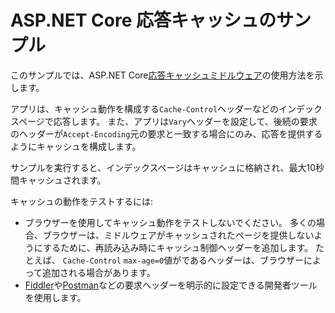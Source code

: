 # <a name="aspnet-core-response-caching-sample"></a>ASP.NET Core 応答キャッシュのサンプル

このサンプルでは、ASP.NET Core[応答キャッシュミドルウェア](https://docs.microsoft.com/aspnet/core/performance/caching/middleware)の使用方法を示します。

アプリは、キャッシュ動作を構成する`Cache-Control`ヘッダーなどのインデックスページで応答します。 また、アプリは`Vary`ヘッダーを設定して、後続の要求のヘッダーが`Accept-Encoding`元の要求と一致する場合にのみ、応答を提供するようにキャッシュを構成します。

サンプルを実行すると、インデックスページはキャッシュに格納され、最大10秒間キャッシュされます。

キャッシュの動作をテストするには:

* ブラウザーを使用してキャッシュ動作をテストしないでください。 多くの場合、ブラウザーは、ミドルウェアがキャッシュされたページを提供しないようにするために、再読み込み時にキャッシュ制御ヘッダーを追加します。 たとえば、 `Cache-Control` `max-age=0`値がであるヘッダーは、ブラウザーによって追加される場合があります。
* <a href="https://www.telerik.com/fiddler">Fiddler</a>や<a href="https://www.getpostman.com/">Postman</a>などの要求ヘッダーを明示的に設定できる開発者ツールを使用します。
